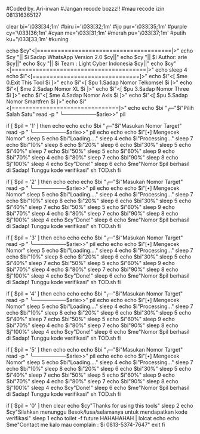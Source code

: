 #Coded by. Ari-irwan
#Jangan recode bozzz!!
#mau recode izin 081316365127

clear
bi='\033[34;1m' #biru
i='\033[32;1m' #ijo
pur='\033[35;1m' #purple
cy='\033[36;1m' #cyan
me='\033[31;1m' #merah
pu='\033[37;1m' #putih
ku='\033[33;1m' #kuning

echo $cy"<|=======================================|>"
echo $cy "||     $i Sadap WhatsApp Version 2.0     $cy||"
echo $cy "||     $i Author: arie                   $cy||"
echo $cy "||     $i Team  : Light Cyber Indonesia  $cy||"
echo $cy"<|=======================================|>"
echo
sleep 4
echo $i"<[===============================]>"
echo $i"<[  $me 0.Exit This Tool $i           ]>"
echo $i"<[  $pu 1.Sadap Nomor Telkomsel $i    ]>"
echo $i"<[  $me 2.Sadap Nomor XL   $i         ]>"
echo $i"<[  $pu 3.Sadap Nomor Three   $i      ]>"
echo $i"<[  $me 4.Sadap Nomor Axis    $i      ]>"
echo $i"<[  $pu 5.Sadap Nomor Smartfren  $i   ]>"
echo $i"<[===============================]>"
echo
echo $bi "╭─"$i"Pilih Salah Satu"
read -p " ╰─────────$arie>>"  pil

if [ $pil = '1' ]
then
echo
echo
echo $bi "╭─"$i"Masukan Nomor Target"
read -p " ╰─────────$arie>>"  pil
echo
echo
echo $i"[•] Mengecek Nomor"
sleep 5
echo $bi"Loading...."
sleep 4
echo $i"Processing..."
sleep 7
echo $bi"10%"
sleep 8
echo $i"20%"
sleep 6
echo $bi"30%"
sleep 5
echo $i"40%"
sleep 7
echo $bi"50%"
sleep 5
echo $i"60%"
sleep 9
echo $bi"70%"
sleep 4
echo $i"80%"
sleep 7
echo $bi"90%"
sleep 8
echo $j"100%"
sleep 4
echo $cy"Done!"
sleep 6
echo $me"Nomor $pil berhasil di Sadap! Tunggu kode verifikasi"
sh TOD.sh
fi

if [ $pil = '2' ]
then
echo
echo
echo $bi "╭─"$i"Masukan Nomor Target"
read -p " ╰─────────$arie>>"  pil
echo
echo
echo $i"[•] Mengecek Nomor"
sleep 5
echo $bi"Loading...."
sleep 4
echo $i"Processing..."
sleep 7
echo $bi"10%"
sleep 8
echo $i"20%"
sleep 6
echo $bi"30%"
sleep 5
echo $i"40%"
sleep 7
echo $bi"50%"
sleep 5
echo $i"60%"
sleep 9
echo $bi"70%"
sleep 4
echo $i"80%"
sleep 7
echo $bi"90%"
sleep 8
echo $j"100%"
sleep 4
echo $cy"Done!"
sleep 6
echo $me"Nomor $pil berhasil di Sadap! Tunggu kode verifikasi"
sh TOD.sh
fi

if [ $pil = '3' ]
then
echo
echo
echo $bi "╭─"$i"Masukan Nomor Target"
read -p " ╰─────────$arie>>"  pil
echo
echo
echo $i"[•] Mengecek Nomor"
sleep 5
echo $bi"Loading...."
sleep 4
echo $i"Processing..."
sleep 7
echo $bi"10%"
sleep 8
echo $i"20%"
sleep 6
echo $bi"30%"
sleep 5
echo $i"40%"
sleep 7
echo $bi"50%"
sleep 5
echo $i"60%"
sleep 9
echo $bi"70%"
sleep 4
echo $i"80%"
sleep 7
echo $bi"90%"
sleep 8
echo $j"100%"
sleep 4
echo $cy"Done!"
sleep 6
echo $me"Nomor $pil berhasil di Sadap! Tunggu kode verifikasi"
sh TOD.sh
fi

if [ $pil = '4' ]
then
echo
echo
echo $bi "╭─"$i"Masukan Nomor Target"
read -p " ╰─────────$arie>>"  pil
echo
echo
echo $i"[•] Mengecek Nomor"
sleep 5
echo $bi"Loading...."
sleep 4
echo $i"Processing..."
sleep 7
echo $bi"10%"
sleep 8
echo $i"20%"
sleep 6
echo $bi"30%"
sleep 5
echo $i"40%"
sleep 7
echo $bi"50%"
sleep 5
echo $i"60%"
sleep 9
echo $bi"70%"
sleep 4
echo $i"80%"
sleep 7
echo $bi"90%"
sleep 8
echo $j"100%"
sleep 4
echo $cy"Done!"
sleep 6
echo $me"Nomor $pil berhasil di Sadap! Tunggu kode verifikasi"
sh TOD.sh
fi

if [ $pil = '5' ]
then
echo
echo
echo $bi "╭─"$i"Masukan Nomor Target"
read -p " ╰─────────$arie>>"  pil
echo
echo
echo $i"[•] Mengecek Nomor"
sleep 5
echo $bi"Loading...."
sleep 4
echo $i"Processing..."
sleep 7
echo $bi"10%"
sleep 8
echo $i"20%"
sleep 6
echo $bi"30%"
sleep 5
echo $i"40%"
sleep 7
echo $bi"50%"
sleep 5
echo $i"60%"
sleep 9
echo $bi"70%"
sleep 4
echo $i"80%"
sleep 7
echo $bi"90%"
sleep 8
echo $j"100%"
sleep 4
echo $cy"Done!"
sleep 6
echo $me"Nomor $pil berhasil di Sadap! Tunggu kode verifikasi"
sh TOD.sh
fi

if [ $pil = '0' ]
then
clear
echo $cy"Thanks for using this tools"
sleep 2
echo $cy"Silahkan menunggu Besok/lusa/selamanya untuk mendapatkan kode verifikasi"
sleep 1
echo
toilet -f future HAHAHAHAH | lolcat
echo
echo $me"Contact me kalo mau complain : $i 0813-5374-7647"
exit
fi
